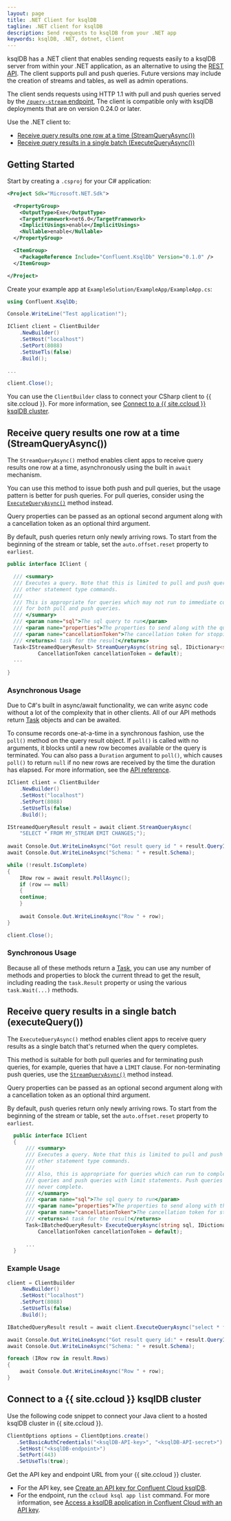 ```yaml
---
layout: page
title: .NET Client for ksqlDB
tagline: .NET client for ksqlDB
description: Send requests to ksqlDB from your .NET app
keywords: ksqlDB, .NET, dotnet, client
---
```


ksqlDB has a .NET client that enables sending requests easily to a ksqlDB server
from within your .NET application, as an alternative to using the [REST API](../api.md).
The client supports pull and push queries. Future versions may include the
creation of streams and tables, as well as admin operations.

The client sends requests using HTTP 1.1 with pull and push queries served by
the [`/query-stream` endpoint](../../developer-guide/ksqldb-rest-api/streaming-endpoint.md#executing-pull-or-push-queries),
The client is compatible only with ksqlDB deployments that are on version 0.24.0 or later.

Use the .NET client to:

- [Receive query results one row at a time (StreamQueryAsync())](#stream-query)
- [Receive query results in a single batch (ExecuteQueryAsync())](#execute-query)

Getting Started
---------------

Start by creating a `.csproj` for your C# application:

```xml
<Project Sdk="Microsoft.NET.Sdk">

  <PropertyGroup>
    <OutputType>Exe</OutputType>
    <TargetFramework>net6.0</TargetFramework>
    <ImplicitUsings>enable</ImplicitUsings>
    <Nullable>enable</Nullable>
  </PropertyGroup>

  <ItemGroup>
    <PackageReference Include="Confluent.KsqlDb" Version="0.1.0" />
  </ItemGroup>

</Project>
```

Create your example app at `ExampleSolution/ExampleApp/ExampleApp.cs`:

```csharp
using Confluent.KsqlDb;

Console.WriteLine("Test application!");

IClient client = ClientBuilder
    .NewBuilder()
    .SetHost("localhost")
    .SetPort(8088)
    .SetUseTls(false)
    .Build();

...

client.Close();

```

You can use the `ClientBuilder` class to connect your CSharp client to
{{ site.ccloud }}. For more information, see
[Connect to a {{ site.ccloud }} ksqlDB cluster](#connect-to-cloud).

Receive query results one row at a time (StreamQueryAsync())<a name="stream-query"></a>
----------------------------------------------------------------------------------

The `StreamQueryAsync()` method enables client apps to receive query results one row at a time,
asynchronously using the built in `await` mechanism.

You can use this method to issue both push and pull queries, but the usage pattern is better for push queries.
For pull queries, consider using the [`ExecuteQueryAsync()`](#execute-query)
method instead.

Query properties can be passed as an optional second argument along with a cancellation token 
as an optional third argument.

By default, push queries return only newly arriving rows. To start from the beginning of the stream or table,
set the `auto.offset.reset` property to `earliest`.

```csharp
public interface IClient {

  /// <summary>
  /// Executes a query. Note that this is limited to pull and push queries and does not cover
  /// other statement type commands.
  /// 
  /// This is appropriate for queries which may not run to immediate completion, so this works well
  /// for both pull and push queries.
  /// </summary>
  /// <param name="sql">The sql query to run</param>
  /// <param name="properties">The properties to send along with the query</param>
  /// <param name="cancellationToken">The cancellation token for stopping the query</param>
  /// <returns>A task for the result</returns>
  Task<IStreamedQueryResult> StreamQueryAsync(string sql, IDictionary<string, object> properties = null,
          CancellationToken cancellationToken = default);
  ...
  
}
```

### Asynchronous Usage ###

Due to C#'s built in async/await functionality, we can write async code without a lot of the
complexity that in other clients.  All of our API methods return [Task](https://docs.microsoft.com/en-us/dotnet/api/system.threading.tasks.task-1) objects and can be awaited.

To consume records one-at-a-time in a synchronous fashion, use the `poll()` method on the query result object.
If `poll()` is called with no arguments, it blocks until a new row becomes available or the query is terminated.
You can also pass a `Duration` argument to `poll()`, which causes `poll()` to return `null` if no new rows are received by the time the duration has elapsed.
For more information, see the [API reference](api/io/confluent/ksql/api/client/StreamedQueryResult.html#poll(java.time.Duration)).

```csharp
IClient client = ClientBuilder
    .NewBuilder()
    .SetHost("localhost")
    .SetPort(8088)
    .SetUseTls(false)
    .Build();

IStreamedQueryResult result = await client.StreamQueryAsync(
    "SELECT * FROM MY_STREAM EMIT CHANGES;");
    
await Console.Out.WriteLineAsync("Got result query id " + result.QueryId);
await Console.Out.WriteLineAsync("Schema: " + result.Schema);

while (!result.IsComplete)
{
    IRow row = await result.PollAsync();
    if (row == null)
    {
    continue;
    }
  
    await Console.Out.WriteLineAsync("Row " + row);
}

client.Close();
```

### Synchronous Usage ###

Because all of these methods return a [Task](https://docs.microsoft.com/en-us/dotnet/api/system.threading.tasks.task-1),
you can use any number of methods and properties to block the current thread to
get the result, including reading the `task.Result` property or using the various
`task.Wait(...)` methods.

Receive query results in a single batch (executeQuery())<a name="execute-query"></a>
------------------------------------------------------------------------------------

The `ExecuteQueryAsync()` method enables client apps to receive query results as a single batch
that's returned when the query completes.

This method is suitable for both pull queries and for terminating push queries,
for example, queries that have a `LIMIT` clause. For non-terminating push queries,
use the [`StreamQueryAsync()`](#stream-query) method instead.

Query properties can be passed as an optional second argument along with a cancellation token
as an optional third argument.

By default, push queries return only newly arriving rows. To start from the beginning of the stream or table,
set the `auto.offset.reset` property to `earliest`.

```csharp
  public interface IClient
  {
      /// <summary>
      /// Executes a query. Note that this is limited to pull and push queries and does not cover
      /// other statement type commands.
      /// 
      /// Also, this is appropriate for queries which can run to completion in a batch, namely pull
      /// queries and push queries with limit statements. Push queries without limit statements will
      /// never complete.
      /// </summary>
      /// <param name="sql">The sql query to run</param>
      /// <param name="properties">The properties to send along with the query</param>
      /// <param name="cancellationToken">The cancellation token for stopping the query</param>
      /// <returns>A task for the result</returns>
      Task<IBatchedQueryResult> ExecuteQueryAsync(string sql, IDictionary<string, object> properties = null, 
          CancellationToken cancellationToken = default);
          
      ...
  }
```

### Example Usage ###

```csharp
client = ClientBuilder
    .NewBuilder()
    .SetHost("localhost")
    .SetPort(8088)
    .SetUseTls(false)
    .Build();

IBatchedQueryResult result = await client.ExecuteQueryAsync("select * from RATINGS_BY_USER;");

await Console.Out.WriteLineAsync("Got result query id:" + result.QueryId);
await Console.Out.WriteLineAsync("Schema: " + result.Schema);

foreach (IRow row in result.Rows)
{
    await Console.Out.WriteLineAsync("Row " + row);
}
```

Connect to a {{ site.ccloud }} ksqlDB cluster <a name="connect-to-cloud"></a>
-----------------------------------------------------------------------------

Use the following code snippet to connect your Java client to a hosted ksqlDB
cluster in {{ site.ccloud }}.

```csharp
ClientOptions options = ClientOptions.create()
   .SetBasicAuthCredentials("<ksqlDB-API-key>", "<ksqlDB-API-secret>")
   .SetHost("<ksqlDB-endpoint>")
   .SetPort(443)
   .SetUseTls(true);
```

Get the API key and endpoint URL from your {{ site.ccloud }} cluster.

- For the API key, see
  [Create an API key for Confluent Cloud ksqlDB](https://docs.confluent.io/cloud/current/cp-component/ksqldb-ccloud-cli.html#create-an-api-key-for-ccloud-ksql-cloud-through-the-ccloud-cli).
- For the endpoint, run the `ccloud ksql app list` command. For more information,
  see [Access a ksqlDB application in Confluent Cloud with an API key](https://docs.confluent.io/cloud/current/cp-component/ksqldb-ccloud-cli.html#access-a-ksql-cloud-application-in-ccloud-with-an-api-key).
